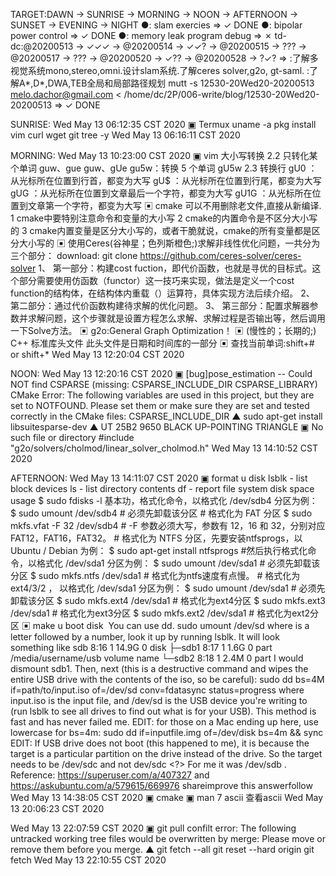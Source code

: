 TARGET:DAWN → SUNRISE → MORNING → NOON → AFTERNOON → SUNSET → EVENING → NIGHT
●: slam exercies ⇒ ✓ DONE
●: bipolar power control ⇒ ✓ DONE
●: memory leak program debug ⇒ ✗ 
td-dc:@20200513 → ✓✓✓ → @20200514 → ✓✓? → @20200515 → ??? → @20200517 → ??? → @20200520 → ✓?? → @20200528 → ?✓? ⇒ 
    :了解多视觉系统mono,stereo,omni.设计slam系统.了解ceres solver,g2o, gt-saml.
    :了解A*,D*,DWA,TEB全局和局部路径规划
mutt -s 12530-20Wed20-20200513 melo.dachor@gmail.com < /home/dc/2P/006-write/blog/12530-20Wed20-20200513 ⇒ ✓ DONE

SUNRISE:
Wed May 13 06:12:35 CST 2020
    ▣ Termux
        uname -a
        pkg install vim curl wget git tree -y
Wed May 13 06:16:11 CST 2020

MORNING:
Wed May 13 10:23:00 CST 2020
    ▣ vim 大小写转换
        2.2 只转化某个单词
        guw、gue
        guw、gUe
        gu5w：转换 5 个单词
        gU5w
        2.3 转换行
        gU0 ：从光标所在位置到行首，都变为大写
        gU$ ：从光标所在位置到行尾，都变为大写
        gUG ：从光标所在位置到文章最后一个字符，都变为大写
        gU1G ：从光标所在位置到文章第一个字符，都变为大写
    ▣ cmake 可以不用删除老文件,直接从新编译.
        1 cmake中要特别注意命令和变量的大小写
        2 cmake的内置命令是不区分大小写的
        3 cmake内置变量是区分大小写的，或者干脆就说，cmake的所有变量都是区分大小写的
    ▣ 使用Ceres(谷神星；色列斯橙色;)求解非线性优化问题，一共分为三个部分：
        download: git clone https://github.com/ceres-solver/ceres-solver
        1、 第一部分：构建cost fuction，即代价函数，也就是寻优的目标式。这个部分需要使用仿函数（functor）这一技巧来实现，做法是定义一个cost function的结构体，在结构体内重载（）运算符，具体实现方法后续介绍。
        2、 第二部分：通过代价函数构建待求解的优化问题。
        3、 第三部分：配置求解器参数并求解问题，这个步骤就是设置方程怎么求解、求解过程是否输出等，然后调用一下Solve方法。
    ▣ g2o:General Graph Optimization！
    ▣ <chrono>(慢性的；长期的;) C++ 标准库头文件 此头文件是日期和时间库的一部分
    ▣ 查找当前单词:shift+# or shift+*
Wed May 13 12:20:04 CST 2020

NOON:
Wed May 13 12:20:16 CST 2020
    ▣ [bug]pose_estimation
        -- Could NOT find CSPARSE (missing: CSPARSE_INCLUDE_DIR CSPARSE_LIBRARY) 
        CMake Error: The following variables are used in this project, but they are set to NOTFOUND.
        Please set them or make sure they are set and tested correctly in the CMake files:
        CSPARSE_INCLUDE_DIR
    ▲ sudo apt-get install libsuitesparse-dev
    ▲	UT	25B2	9650	BLACK UP-POINTING TRIANGLE
    ▣ No such file or directory  #include "g2o/solvers/cholmod/linear_solver_cholmod.h"
Wed May 13 14:10:52 CST 2020

AFTERNOON:
Wed May 13 14:11:07 CST 2020
    ▣ format u disk
        lsblk - list block devices 
        ls - list directory contents
        df - report file system disk space usage
        $ sudo fdisks -l
        基本功，格式化命令，以格式化 /dev/sdb4 分区为例：
        $ sudo umount /dev/sdb4    # 必须先卸载该分区
        # 格式化为 FAT 分区
        $ sudo mkfs.vfat -F 32 /dev/sdb4       # -F 参数必须大写，参数有 12，16 和 32，分别对应 FAT12，FAT16，FAT32。
        # 格式化为 NTFS 分区，先要安装ntfsprogs，以 Ubuntu / Debian 为例：
        $ sudo apt-get install ntfsprogs
        #然后执行格式化命令，以格式化 /dev/sda1 分区为例：
        $ sudo umount /dev/sda1       # 必须先卸载该分区
        $ sudo mkfs.ntfs /dev/sda1        # 格式化为ntfs速度有点慢。
        # 格式化为ext4/3/2 ， 以格式化 /dev/sda1 分区为例：
        $ sudo umount /dev/sda1       # 必须先卸载该分区
        $ sudo mkfs.ext4 /dev/sda1    # 格式化为ext4分区
        $ sudo mkfs.ext3 /dev/sda1    # 格式化为ext3分区
        $ sudo mkfs.ext2 /dev/sda1    # 格式化为ext2分区
    ▣ make u boot disk
        <img src="/home/dc/2P/006-write/picutre/screenshot-2020-05-13-14-32-49.png" alt="" />
        You can use dd.
        sudo umount /dev/sd<?><?>
        where <?><?> is a letter followed by a number, look it up by running lsblk.
        It will look something like
        sdb      8:16   1  14.9G  0 disk
        ├─sdb1   8:17   1   1.6G  0 part /media/username/usb volume name
        └─sdb2   8:18   1   2.4M  0 part
        I would dismount sdb1.
        Then, next (this is a destructive command and wipes the entire USB drive with the contents of the iso, so be careful):
        sudo dd bs=4M if=path/to/input.iso of=/dev/sd<?> conv=fdatasync  status=progress
        where input.iso is the input file, and /dev/sd<?> is the USB device you're writing to (run lsblk to see all drives to find out what <?> is for your USB).
        This method is fast and has never failed me.
        EDIT: for those on a Mac ending up here, use lowercase for bs=4m:
        sudo dd if=inputfile.img of=/dev/disk<?> bs=4m && sync
        EDIT: If USB drive does not boot (this happened to me), it is because the target is a particular partition on the drive instead of the drive. So the target needs to be /dev/sdc and not dev/sdc <?> For me it was /dev/sdb .
        Reference: https://superuser.com/a/407327 and https://askubuntu.com/a/579615/669976
        shareimprove this answerfollow
Wed May 13 14:38:05 CST 2020
    ▣ cmake 
    ▣ man 7 ascii 查看ascii
Wed May 13 20:06:23 CST 2020

Wed May 13 22:07:59 CST 2020
    ▣ git pull confilt
        error: The following untracked working tree files would be overwritten by merge:
        Please move or remove them before you merge.
    ▲   git fetch --all
        git reset --hard origin
        git fetch
Wed May 13 22:10:55 CST 2020
